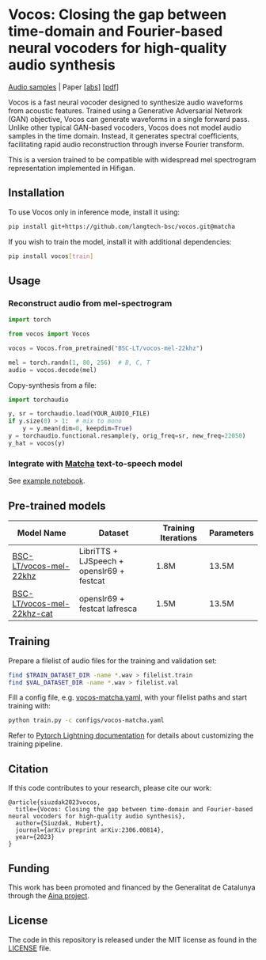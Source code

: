 # Vocos: Closing the gap between time-domain and Fourier-based neural vocoders for high-quality audio synthesis

[Audio samples](https://gemelo-ai.github.io/vocos/) |
Paper [[abs]](https://arxiv.org/abs/2306.00814) [[pdf]](https://arxiv.org/pdf/2306.00814.pdf)

Vocos is a fast neural vocoder designed to synthesize audio waveforms from acoustic features. Trained using a Generative
Adversarial Network (GAN) objective, Vocos can generate waveforms in a single forward pass. Unlike other typical
GAN-based vocoders, Vocos does not model audio samples in the time domain. Instead, it generates spectral
coefficients, facilitating rapid audio reconstruction through inverse Fourier transform.

This is a version trained to be compatible with widespread mel spectrogram representation implemented in Hifigan.


## Installation

To use Vocos only in inference mode, install it using:

```bash
pip install git+https://github.com/langtech-bsc/vocos.git@matcha
```

If you wish to train the model, install it with additional dependencies:

```bash
pip install vocos[train]
```

## Usage

### Reconstruct audio from mel-spectrogram

```python
import torch

from vocos import Vocos

vocos = Vocos.from_pretrained("BSC-LT/vocos-mel-22khz")

mel = torch.randn(1, 80, 256)  # B, C, T
audio = vocos.decode(mel)
```

Copy-synthesis from a file:

```python
import torchaudio

y, sr = torchaudio.load(YOUR_AUDIO_FILE)
if y.size(0) > 1:  # mix to mono
    y = y.mean(dim=0, keepdim=True)
y = torchaudio.functional.resample(y, orig_freq=sr, new_freq=22050)
y_hat = vocos(y)
```


### Integrate with [Matcha](https://github.com/shivammehta25/Matcha-TTS) text-to-speech model

See [example notebook](notebooks/matcha_inference.ipynb).

## Pre-trained models

| Model Name                                                             | Dataset       | Training Iterations | Parameters 
|------------------------------------------------------------------------|---------------|-------------------|------------|
| [BSC-LT/vocos-mel-22khz](https://huggingface.co/BSC-LT/vocos-mel-22khz)| LibriTTS + LJSpeech + openslr69 + festcat | 1.8M | 13.5M |
| [BSC-LT/vocos-mel-22khz-cat](https://huggingface.co/BSC-LT/vocos-mel-22khz-cat)| openslr69 + festcat lafresca | 1.5M | 13.5M

## Training

Prepare a filelist of audio files for the training and validation set:

```bash
find $TRAIN_DATASET_DIR -name *.wav > filelist.train
find $VAL_DATASET_DIR -name *.wav > filelist.val
```

Fill a config file, e.g. [vocos-matcha.yaml](configs%2Fvocos-matcha.yaml), with your filelist paths and start training with:

```bash
python train.py -c configs/vocos-matcha.yaml
```

Refer to [Pytorch Lightning documentation](https://lightning.ai/docs/pytorch/stable/) for details about customizing the
training pipeline.

## Citation

If this code contributes to your research, please cite our work:

```
@article{siuzdak2023vocos,
  title={Vocos: Closing the gap between time-domain and Fourier-based neural vocoders for high-quality audio synthesis},
  author={Siuzdak, Hubert},
  journal={arXiv preprint arXiv:2306.00814},
  year={2023}
}
```

## Funding

This work has been promoted and financed by the Generalitat de Catalunya through the [Aina project](https://projecteaina.cat/).

## License

The code in this repository is released under the MIT license as found in the
[LICENSE](LICENSE) file.

